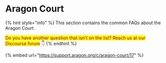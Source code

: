 # Aragon Court

{% hint style="info" %}
This section contains the common FAQs about the Aragon Court.

<mark style="color:purple;">Do you have another question that isn't on the list? Reach us at our Discourse forum</mark> 👇
{% endhint %}

{% embed url="https://support.aragon.org/c/aragon-court/17" %}
